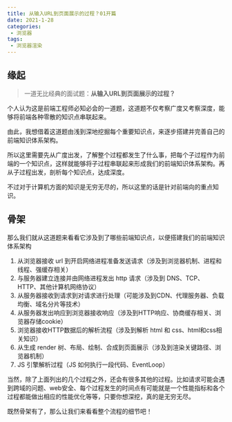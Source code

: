 ```yaml
---
title: 从输入URL到页面展示的过程？01开篇
date: 2021-1-28
categories:
 - 浏览器
tags:
 - 浏览器渲染
---
```




## 缘起

> 一道无比经典的面试题：**从输入URL到页面展示的过程？**

个人认为这是前端工程师必知必会的一道题，这道题不仅考察广度又考察深度，能够将前端各种零散的知识点串联起来。

由此，我想借着这道题由浅到深地挖掘每个重要知识点，来逐步搭建并完善自己的前端知识体系架构。

所以这里需要先从广度出发，了解整个过程都发生了什么事，把每个子过程作为前端的一个知识点，这样就能够将子过程串联起来形成我们的前端知识体系架构。再从子过程出发，剖析每个知识点，达成深度。

不过对于计算机方面的知识是无穷无尽的，所以这里的话是针对前端向的重点知识。



## 骨架

那么我们就从这道题来看看它涉及到了哪些前端知识点，以便搭建我们的前端知识体系架构

1. 从浏览器接收 url 到开启网络进程准备发送请求（涉及到浏览器机制、进程和线程、强缓存相关）
2. 与服务器建立连接并由网络进程发出 http 请求（涉及到 DNS、TCP、HTTP、其他计算机网络协议）
3. 从服务器接收到请求到对请求进行处理（可能涉及到CDN、代理服务器、负载均衡、域名分片等技术）
4. 从服务器发出响应到浏览器接收响应（涉及到HTTP响应、协商缓存相关、浏览器存储cookie）
5. 浏览器接收HTTP数据后的解析流程（涉及到解析 html 和 css、html和css相关知识）
6. 从生成 render 树、布局、绘制、合成到页面展示（涉及到渲染关键路径、浏览器机制）
7. JS 引擎解析过程（JS 如何执行一段代码、EventLoop）

当然，除了上面列出的几个过程之外，还会有很多其他的过程。比如请求可能会遇到跨域的问题、web安全、每个过程发生的时间点有可能就是一个性能指标和各个过程都能做出相应的性能优化等等，只要你想深挖，真的是无穷无尽。

既然骨架有了，那么让我们来看看整个流程的细节吧！


